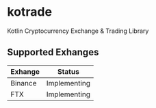 # kotrade
Kotlin Cryptocurrency Exchange &amp; Trading Library

## Supported Exhanges

| Exhange     | Status             | 
| :---        |    :----:          |   
| Binance     | Implementing       | 
| FTX         | Implementing       |

